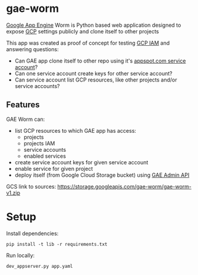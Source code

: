 # gae-worm
[Google App Engine](https://cloud.google.com/appengine/) Worm is Python based web application designed to expose [GCP](https://cloud.google.com/) settings publicly and clone itself to other projects

This app was created as proof of concept for testing [GCP IAM](https://cloud.google.com/iam/) and answering questions:
* Can GAE app clone itself to other repo using it's [appspot.com service account](https://cloud.google.com/iam/docs/service-accounts#user-managed_service_accounts)?
* Can one service account create keys for other service account?
* Can service account list GCP resources, like other projects and/or service accounts?

## Features

GAE Worm can:
* list GCP resources to which GAE app has access:
  * projects
  * projects IAM
  * service accounts
  * enabled services
* create service account keys for given service account
* enable service for given project
* deploy itself (from Google Cloud Storage bucket) using [GAE Admin API](https://cloud.google.com/appengine/docs/admin-api/)

GCS link to sources: https://storage.googleapis.com/gae-worm/gae-worm-v1.zip

# Setup

Install dependencies:

```
pip install -t lib -r requirements.txt
```

Run locally:

```
dev_appserver.py app.yaml
```
